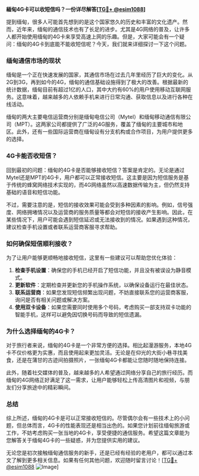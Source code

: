 **緬甸4G卡可以收短信吗？一份详尽解答[[TG💪+ @esim1088](https://t.me/s/esim1088)]**

提到缅甸，很多人可能首先想到的是这个国家悠久的历史和丰富的文化遗产。然而，近年来，缅甸的通信技术也有了长足的进步。尤其是4G网络的普及，让许多人都开始使用缅甸的4G卡来享受高速上网的乐趣。但是，大家可能会有一个疑问：缅甸的4G卡到底能不能收短信呢？今天，我们就来详细探讨一下这个问题。

### 缅甸通信市场的现状

缅甸是一个正在快速发展的国家，其通信市场在过去几年里经历了巨大的变化。从2G到3G，再到如今的4G，缅甸的通信基础设施得到了极大的改善。根据最新的统计数据，缅甸目前有超过1亿的人口，其中大约有60%的用户使用移动互联网服务。这意味着，越来越多的人依赖手机来进行日常沟通、获取信息以及进行各种在线活动。

缅甸的两大主要电信运营商分别是缅甸电信公司（Mytel）和缅甸移动通信有限公司（MPT）。这两家公司都提供了广泛的4G服务，覆盖了缅甸的主要城市和地区。此外，还有一些国际运营商在缅甸设有分支机构或合作项目，为用户提供更多的选择。

### 4G卡能否收短信？

回到最初的问题：缅甸的4G卡是否能够接收短信？答案是肯定的。无论是通过Mytel还是MPT的4G卡，用户都可以正常接收短信。这主要是因为短信服务是基于传统的蜂窝网络技术实现的，而4G网络虽然以高速数据传输为主，但仍然支持基础的语音和短信功能。

不过，需要注意的是，短信的接收效果可能会受到多种因素的影响。例如，信号强度、网络拥堵情况以及运营商的服务质量等都会对短信的接收产生影响。因此，在某些情况下，用户可能会遇到短信延迟或无法接收到的情况。如果遇到这种情况，建议检查手机设置或者联系运营商客服寻求帮助。

### 如何确保短信顺利接收？

为了让用户能够更顺畅地接收短信，这里有一些建议可以帮助您优化体验：

1. **检查手机设置**：确保您的手机已经开启了短信功能，并且没有被误设为静音模式。
2. **更新软件**：定期检查并更新您的手机操作系统，以确保设备运行在最佳状态。
3. **联系运营商**：如果您发现短信频繁出现问题，不妨直接联系您的运营商客服，询问是否有相关问题或解决方案。
4. **使用双卡设备**：如果您需要同时使用多个号码，考虑购买一部支持双卡功能的智能手机，这样可以避免因切换号码而导致的短信遗漏。

### 为什么选择缅甸的4G卡？

对于旅行者来说，缅甸的4G卡是一个非常方便的选择。相比起漫游服务，本地4G卡不仅价格更为实惠，而且使用起来更加灵活。无论是在仰光的大街小巷寻找美食，还是在蒲甘的古迹间拍摄照片，一张缅甸4G卡都能让您随时随地保持连接。

此外，随着社交媒体的普及，越来越多的人希望通过网络分享自己的旅行经历。而缅甸的4G网络正好满足了这一需求，让用户能够轻松上传高清图片和视频，与朋友们分享旅途中的精彩瞬间。

### 总结

综上所述，缅甸的4G卡是可以正常接收短信的。尽管偶尔会有一些技术上的小问题，但总体而言，4G卡的性能表现还是相当出色的。如果您计划前往缅甸旅游或工作，不妨考虑购买一张当地的4G卡，享受便捷的通信服务。希望这篇文章能为您解答关于缅甸4G卡的一些疑惑，并为您提供实用的建议。

无论您是初次接触缅甸通信服务的新手，还是已经有经验的老用户，都可以通过本文了解到更多相关信息。如果有任何其他问题，欢迎随时留言讨论！[[TG💪+ @esim1088](https://t.me/s/esim1088) ![Image](https://i.postimg.cc/4NQfJmqS/Snipaste-2025-05-13-00-14-12.png)]